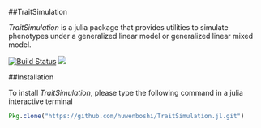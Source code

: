 ##TraitSimulation

*TraitSimulation* is a julia package that provides utilities to simulate
phenotypes under a generalized linear model or generalized linear mixed model.

[![Build Status](https://travis-ci.org/huwenboshi/TraitSimulation.jl.svg?branch=master)](https://travis-ci.org/huwenboshi/TraitSimulation.jl)
[![](https://img.shields.io/badge/docs-latest-blue.svg)](https://huwenboshi.github.io/TraitSimulation.jl)

##Installation

To install *TraitSimulation*, please type the following command in a julia
interactive terminal
```julia
Pkg.clone("https://github.com/huwenboshi/TraitSimulation.jl.git")
```

